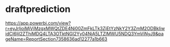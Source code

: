 # draftprediction

https://app.powerbi.com/view?r=eyJrIjoiMjVjMzgxMWQtZDE4Ni00ZmFkLTk3ZjEtYzNkY2Y3ZmM2ODBkIiwidCI6IjI2ZThiMDQ4LTA3OTktNGI2Yy04NjA5LTZlMWU5NDQ3YmViNyJ9&pageName=ReportSection7358636ad12277a1b663
